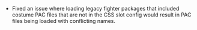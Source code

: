 - Fixed an issue where loading legacy fighter packages that included costume PAC files that are not in the CSS slot config would result in PAC files being loaded with conflicting names.